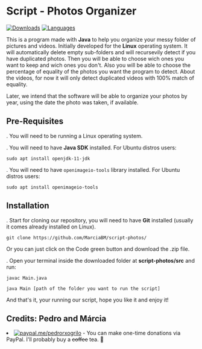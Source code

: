 # Script - Photos Organizer

[![Downloads](https://img.shields.io/github/downloads/MarciaBM/script-photos/total)]()
[![Languages](https://img.shields.io/github/languages/top/MarciaBM/script-photos)]()

This is a program made with **Java** to help you organize your messy folder of pictures and videos. Initially developed for the **Linux** operating system.
It will automatically delete empty sub-folders and will recursevily detect if you have duplicated photos. Then you will be able to choose wich ones you want to keep and wich ones you don't. Also you will be able to choose the percentage of equality of the photos you want the program to detect. About the videos, for now it will only detect duplicated videos with 100% match of equality.

Later, we intend that the software will be able to organize your photos by year, using the date the photo was taken, if available.

Pre-Requisites
------------------

. You will need to be running a Linux operating system.

. You will need to have **Java SDK** installed.
For Ubuntu distros users:
```
sudo apt install openjdk-11-jdk
```

. You will need to have `openimageio-tools` library installed.
For Ubuntu distros users:
```
sudo apt install openimageio-tools
```

Installation
------------------
. Start for cloning our repository, you will need to have **Git** installed (usually it comes already installed on Linux).
```
git clone https://github.com/MarciaBM/script-photos/
```
Or you can just click on the Code green button and download the .zip file.

. Open your terminal inside the downloaded folder at **script-photos/src** and run:
```
javac Main.java
```
```
java Main [path of the folder you want to run the script]
```

And that's it, your running our script, hope you like it and enjoy it!

Credits: Pedro and Márcia
------------

<li><a href="https://paypal.me/pedrorxpgrilo" rel="nofollow"><img src="https://camo.githubusercontent.com/a18b4bf3a695fb7a3c6eff91238fe45862849a8b38ffe492764d33fc73036de2/68747470733a2f2f696f6e69636162697a61752e6769746875622e696f2f6261646765732f70617970616c2e737667" alt="paypal.me/pedrorxogrilo" data-canonical-src="https://ionicabizau.github.io/badges/paypal.svg" style="max-width:100%;"></a> - You can make one-time donations via PayPal. I'll probably buy a <del>coffee</del> tea. <g-emoji class="g-emoji" alias="tea" fallback-src="https://github.githubassets.com/images/icons/emoji/unicode/1f375.png">🍵</g-emoji></li>
